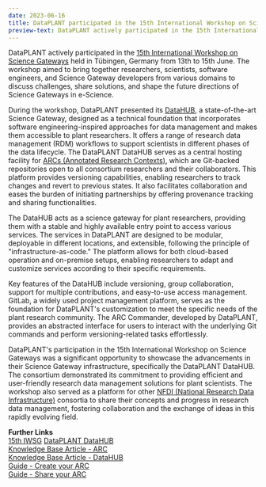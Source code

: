 ```yaml
---
date: 2023-06-16
title: DataPLANT participated in the 15th International Workshop on Science Gateways
preview-text: DataPLANT actively participated in the 15th International Workshop on Science Gateways held in Tübingen, Germany from 13th to 15th June. The workshop aimed to bring together researchers, scientists, software engineers, and Science Gateway developers from various domains to discuss challenges, share solutions, and shape the future directions of Science Gateways in e-Science...
---
```


DataPLANT actively participated in the [15th International Workshop on Science Gateways](https://iwsgateways.github.io/iwsg2023/index.html) held in Tübingen, Germany from 13th to 15th June. The workshop aimed to bring together researchers, scientists, software engineers, and Science Gateway developers from various domains to discuss challenges, share solutions, and shape the future directions of Science Gateways in e-Science.

During the workshop, DataPLANT presented its [DataHUB](https://git.nfdi4plants.org/), a state-of-the-art Science Gateway, designed as a technical foundation that incorporates software engineering-inspired approaches for data management and makes them accessible to plant researchers. It offers a range of research data management (RDM) workflows to support scientists in different phases of the data lifecycle. The DataPLANT DataHUB serves as a central hosting facility for [ARCs (Annotated Research Contexts)](https://nfdi4plants.org/nfdi4plants.knowledgebase/docs/implementation/AnnotatedResearchContext.html), which are Git-backed repositories open to all consortium researchers and their collaborators. This platform provides versioning capabilities, enabling researchers to track changes and revert to previous states. It also facilitates collaboration and eases the burden of initiating partnerships by offering provenance tracking and sharing functionalities. 

The DataHUB acts as a science gateway for plant researchers, providing them with a stable and highly available entry point to access various services. The services in DataPLANT are designed to be modular, deployable in different locations, and extensible, following the principle of "infrastructure-as-code." The platform allows for both cloud-based operation and on-premise setups, enabling researchers to adapt and customize services according to their specific requirements. 

Key features of the DataHUB include versioning, group collaboration, support for multiple contributions, and easy-to-use access management. GitLab, a widely used project management platform, serves as the foundation for DataPLANT's customization to meet the specific needs of the plant research community. The ARC Commander, developed by DataPLANT, provides an abstracted interface for users to interact with the underlying Git commands and perform versioning-related tasks effortlessly. 

DataPLANT's participation in the 15th International Workshop on Science Gateways was a significant opportunity to showcase the advancements in their Science Gateway infrastructure, specifically the DataPLANT DataHUB. The consortium demonstrated its commitment to providing efficient and user-friendly research data management solutions for plant scientists. The workshop also served as a platform for other [NFDI (National Research Data Infrastructure)](https://www.nfdi.de/) consortia to share their concepts and progress in research data management, fostering collaboration and the exchange of ideas in this rapidly evolving field. 


**Further Links**  
[15th IWSG](https://iwsgateways.github.io/iwsg2023/index.html)
[DataPLANT DataHUB](https://git.nfdi4plants.org/)  
[Knowledge Base Article - ARC](https://nfdi4plants.org/nfdi4plants.knowledgebase/docs/implementation/AnnotatedResearchContext.html)  
[Knowledge Base Article - DataHUB](https://nfdi4plants.org/nfdi4plants.knowledgebase/docs/implementation/DataHub.html)  
[Guide - Create your ARC](https://nfdi4plants.org/nfdi4plants.knowledgebase/docs/guides/index-CreateYourARC.html)   
[Guide - Share your ARC](https://nfdi4plants.org/nfdi4plants.knowledgebase/docs/guides/index-ShareYourARC.html) 